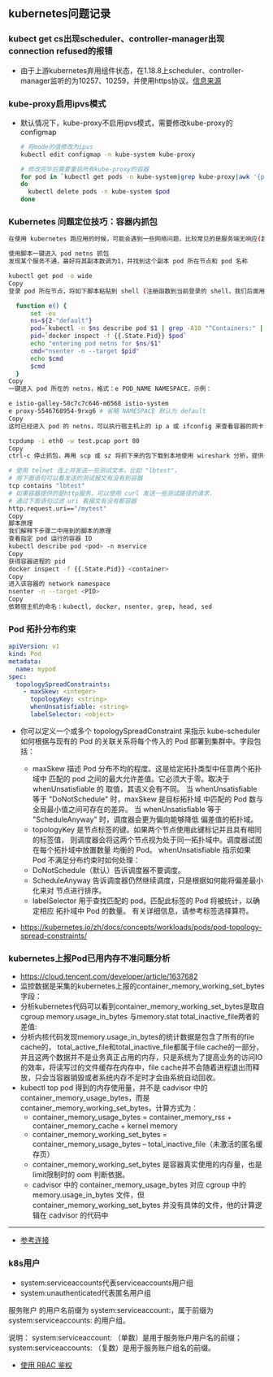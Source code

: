 ## kubernetes问题记录
### kubect get cs出现scheduler、controller-manager出现connection refused的报错
- 由于上游kubernetes弃用组件状态，在1.18.8上scheduler、controller-manager监听的为10257、10259，并使用https协议。[信息来源](https://github.com/Azure/AKS/issues/173)
### kube-proxy启用ipvs模式
- 默认情况下，kube-proxy不启用ipvs模式，需要修改kube-proxy的configmap
  ```bash
  # 将mode的值修改为ipvs
  kubectl edit configmap -n kube-system kube-proxy

  # 修改完毕后需要重启所有kube-proxy的容器
  for pod in `kubectl get pods -n kube-system|grep kube-proxy|awk '{print $1}'`
  do
    kubectl delete pods -n kube-system $pod
  done
  ```

### Kubernetes 问题定位技巧：容器内抓包
```bash
在使用 kubernetes 跑应用的时候，可能会遇到一些网络问题，比较常见的是服务端无响应(超时)或回包内容不正常，如果没找出各种配置上有问题，这时我们需要确认数据包到底有没有最终被路由到容器里，或者报文到达容器的内容和出容器的内容符不符合预期，通过分析报文可以进一步缩小问题范围。那么如何在容器内抓包呢？本文提供实用的脚本一键进入容器网络命名空间(netns)，使用宿主机上的tcpdump进行抓包。

使用脚本一键进入 pod netns 抓包
发现某个服务不通，最好将其副本数调为1，并找到这个副本 pod 所在节点和 pod 名称

kubectl get pod -o wide
Copy
登录 pod 所在节点，将如下脚本粘贴到 shell (注册函数到当前登录的 shell，我们后面用)

  function e() {
      set -eu
      ns=${2-"default"}
      pod=`kubectl -n $ns describe pod $1 | grep -A10 "^Containers:" | grep -Eo 'docker://.*$' | head -n 1 | sed 's/docker:\/\/\(.*\)$/\1/'`
      pid=`docker inspect -f {{.State.Pid}} $pod`
      echo "entering pod netns for $ns/$1"
      cmd="nsenter -n --target $pid"
      echo $cmd
      $cmd
  }
Copy
一键进入 pod 所在的 netns，格式：e POD_NAME NAMESPACE，示例：

e istio-galley-58c7c7c646-m6568 istio-system
e proxy-5546768954-9rxg6 # 省略 NAMESPACE 默认为 default
Copy
这时已经进入 pod 的 netns，可以执行宿主机上的 ip a 或 ifconfig 来查看容器的网卡，执行 netstat -tunlp 查看当前容器监听了哪些端口，再通过 tcpdump 抓包：

tcpdump -i eth0 -w test.pcap port 80
Copy
ctrl-c 停止抓包，再用 scp 或 sz 将抓下来的包下载到本地使用 wireshark 分析，提供一些常用的 wireshark 过滤语法：

# 使用 telnet 连上并发送一些测试文本，比如 "lbtest"，
# 用下面语句可以看发送的测试报文有没有到容器
tcp contains "lbtest"
# 如果容器提供的是http服务，可以使用 curl 发送一些测试路径的请求，
# 通过下面语句过滤 uri 看报文有没有都容器
http.request.uri=="/mytest"
Copy
脚本原理
我们解释下步骤二中用到的脚本的原理
查看指定 pod 运行的容器 ID
kubectl describe pod <pod> -n mservice
Copy
获得容器进程的 pid
docker inspect -f {{.State.Pid}} <container>
Copy
进入该容器的 network namespace
nsenter -n --target <PID>
Copy
依赖宿主机的命名：kubectl, docker, nsenter, grep, head, sed
```
### Pod 拓扑分布约束
```yml
apiVersion: v1
kind: Pod
metadata:
  name: mypod
spec:
  topologySpreadConstraints:
    - maxSkew: <integer>
      topologyKey: <string>
      whenUnsatisfiable: <string>
      labelSelector: <object>
```
- 你可以定义一个或多个 topologySpreadConstraint 来指示 kube-scheduler 如何根据与现有的 Pod 的关联关系将每个传入的 Pod 部署到集群中。字段包括：
  - maxSkew 描述 Pod 分布不均的程度。这是给定拓扑类型中任意两个拓扑域中 匹配的 pod 之间的最大允许差值。它必须大于零。取决于 whenUnsatisfiable 的 取值，其语义会有不同。
当 whenUnsatisfiable 等于 "DoNotSchedule" 时，maxSkew 是目标拓扑域 中匹配的 Pod 数与全局最小值之间可存在的差异。
当 whenUnsatisfiable 等于 "ScheduleAnyway" 时，调度器会更为偏向能够降低 偏差值的拓扑域。
  - topologyKey 是节点标签的键。如果两个节点使用此键标记并且具有相同的标签值， 则调度器会将这两个节点视为处于同一拓扑域中。调度器试图在每个拓扑域中放置数量 均衡的 Pod。
whenUnsatisfiable 指示如果 Pod 不满足分布约束时如何处理：
  - DoNotSchedule（默认）告诉调度器不要调度。
  - ScheduleAnyway 告诉调度器仍然继续调度，只是根据如何能将偏差最小化来对 节点进行排序。
  - labelSelector 用于查找匹配的 pod。匹配此标签的 Pod 将被统计，以确定相应 拓扑域中 Pod 的数量。 有关详细信息，请参考标签选择算符。


- https://kubernetes.io/zh/docs/concepts/workloads/pods/pod-topology-spread-constraints/ 

### kubernetes上报Pod已用内存不准问题分析
- https://cloud.tencent.com/developer/article/1637682
- 监控数据是采集的kubernetes上报的container_memory_working_set_bytes字段：
- 分析kubernetes代码可以看到container_memory_working_set_bytes是取自cgroup memory.usage_in_bytes 与memory.stat total_inactive_file两者的差值:
- 分析内核代码发现memory.usage_in_bytes的统计数据是包含了所有的file cache的， total_active_file和total_inactive_file都属于file cache的一部分，并且这两个数据并不是业务真正占用的内存，只是系统为了提高业务的访问IO的效率，将读写过的文件缓存在内存中，file cache并不会随着进程退出而释放，只会当容器销毁或者系统内存不足时才会由系统自动回收。
- kubectl top pod 得到的内存使用量，并不是 cadvisor 中的 container_memory_usage_bytes，而是 container_memory_working_set_bytes，计算方式为：
  - container_memory_usage_bytes = container_memory_rss + container_memory_cache + kernel memory
  - container_memory_working_set_bytes = container_memory_usage_bytes – total_inactive_file（未激活的匿名缓存页）
  - container_memory_working_set_bytes 是容器真实使用的内存量，也是 limit限制时的 oom 判断依据。
  - cadvisor 中的 container_memory_usage_bytes 对应 cgroup 中的 memory.usage_in_bytes 文件，但 container_memory_working_set_bytes 并没有具体的文件，他的计算逻辑在 cadvisor 的代码中
---
- [参考连接](https://imroc.io/posts/kubernetes/capture-packets-in-container/)

### k8s用户
- system:serviceaccounts代表serviceaccounts用户组
- system:unauthenticated代表匿名用户组

服务账户 的用户名前缀为 system:serviceaccount:，属于前缀为 system:serviceaccounts: 的用户组。

说明：
system:serviceaccount: （单数）是用于服务账户用户名的前缀；
system:serviceaccounts: （复数）是用于服务账户组名的前缀。
- [使用 RBAC 鉴权](https://kubernetes.io/zh/docs/reference/access-authn-authz/rbac/)